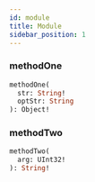 ```yaml
---
id: module
title: Module
sidebar_position: 1
---
```


### methodOne 

```graphql
methodOne(
  str: String! 
  optStr: String 
): Object!
```

### methodTwo 

```graphql
methodTwo(
  arg: UInt32! 
): String!
```

